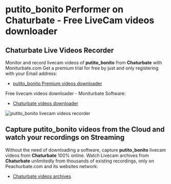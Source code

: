 # putito_bonito Performer on Chaturbate - Free LiveCam videos downloader

## Chaturbate Live Videos Recorder

Monitor and record livecam videos of **putito_bonito** from **Chaturbate** with Moniturbate.com
Get a premium trial for free by just and only registering with your Email address:
* [putito_bonito Premium videos downloader](https://moniturbate.com/request-demo-licence-key.html)

Free livecam videos downloader - Moniturbate Software:
* [Chaturbate videos downloader](https://moniturbate.com/moniturbate-download-software.html)

![putito_bonito livecam videos recorder](https://peachurnet.com/templates/moniturbate-software.png)


## Capture putito_bonito videos from the Cloud and watch your recordings on Streaming

Without the need of downloading a software, capture **putito_bonito** livecam videos from **Chaturbate** 100% online.
Watch Livecam archives from **Chaturbate** unlimitedly from thousands of existing recordings, only on Peachurbate.com and its websites network:
* [Chaturbate videos archives](https://peachurnet.com/)